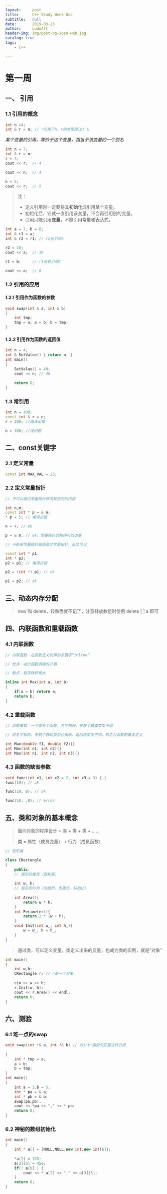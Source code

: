 ```yaml
---
layout:     post
title:      C++ Study Week One
subtitle:   null
date:       2019-03-23
author:     LudoArt
header-img: img/post-bg-ios9-web.jpg
catalog: true
tags:
    - C++

---
```


<head>
	<script src="https://cdn.mathjax.org/mathjax/latest/MathJax.js?config=TeX-AMS-MML_HTMLorMML" type="text/javascript"></script>
    <script type="text/x-mathjax-config">
        MathJax.Hub.Config({
            tex2jax: {
            skipTags: ['script', 'noscript', 'style', 'textarea', 'pre'],
            inlineMath: [['$','$']]
            }
        });
    </script>
	<script src="https://cdn.rawgit.com/google/code-prettify/master/loader/run_prettify.js">
	</script>
</head>

# 第一周

## 一、 引用

### 1.1  引用的概念

```C++
int n =4;
int & r = n; // r引用了n，r的类型是int &
```

*某个变量的引用，等价于这个变量，相当于该变量的一个别名*

```C++
int n = 7;
int & r = n;
r = 4;
cout << r;  // 4

cout << n;  // 4

n = 5;
cout << r;  // 5

```

> 注：
>
> - 定义引用时一定要将其**初始化**成引用某个变量。
> - 初始化后，它就一直引用该变量，不会再引用别的变量。
> - 引用只能引用**变量**，不能引用常量和表达式。

```c++
int a = 7, b = 8;
int & r1 = a;
int & r2 = r1; // r2也引用a

r2 = 10;
cout << a;  // 10

r1 = b;     // r1没有引用b

cout << a;  // 8

```

### 1.2  引用的应用

#### 1.2.1 引用作为函数的参数

``` C++
void swap(int & a, int & b)
{
    int tmp;
    tmp = a; a = b; b = tmp;
}
```

#### 1.2.2 引用作为函数的返回值

```C++
int n = 4;
int & SetValue() { return n; }
int main()
{
    SetValue() = 40;
    cout << n; // 40
    
    return 0;
}
```

### 1.3 常引用

```C++
int n = 100;
const int & r = n;
r = 200; //编译出错

n = 300; //没问题

```

## 二、const关键字

### 2.1 定义常量

```C++
const int MAX_VAL = 23;
```

### 2.2 定义常量指针

```C++
// 不可以通过常量指针修改其指向的内容

int n,m;
const int * p = & n;
* p = 5; // 编译出错

n = 4; // ok

p = & m; // ok，常量指针的指向可以改变

```

```C++
// 不能把常量指针赋值给非常量指针，反之可以

const int * p1;
int * p2;
p2 = p1; // 编译出错

p2 = (int *) p1; // ok

p1 = p2; // ok

```

## 三、动态内存分配

> new 和 delete，较熟悉就不记了，注意释放数组时使用 delete [ ] a 即可

## 四、内联函数和重载函数

### 4.1  内联函数

``` C++
// 内联函数：在函数定义前添加关键字“inline”

// 优点：减少函数调用的开销

// 缺点：程序体积增大

inline int Max(int a, int b)
{
    if(a > b) return a;
    return b;
}
```

### 4.2 重载函数

```C++
// 函数重载：一个或多个函数，名字相同，参数个数或类型不同 

// 若名字相同，参数个数和类型也相同，返回值类型不同，称之为函数的重复定义

int Max(double f1, double f2){}
int Max(int n1, int n2){}
int Max(int n1, int n2, int n3){}
```

### 4.3 函数的缺省参数

```C++
void func(int x1, int x2 = 2, int x3 = 3) { }
func(10); // ok

func(10, 8); // ok

func(10, ,8); // error

```

## 五、类和对象的基本概念

> 面向对象的程序设计 = 类 + 类 + 类 + ……
>
> 类 = 属性（成员变量） + 行为（成员函数）

```C++
// 矩形类

class CRectangle
{
    public:
    // 矩形的属性（宽和高）
    
    int w, h;
    // 矩形的行为（求面积、求周长、初始化）
    
    int Area(){
        return w * h;
    }
    int Perimeter(){
        return 2 * (w + h);
    }
    void Init(int w_, int h_){
        w = w_; h = h_;
    }
}
```

> 通过类，可以定义变量，类定义出来的变量，也成为类的实例，就是“对象”

```C++
int main()
{
    int w,h;
    CRectangle r; // r是一个对象
    
    cin >> w >> h;
    r.Init(w, h);
    cout << r.Area() << endl;
    return 0;
}
```

## 六、测验

### 6.1 难一点的swap

```C++
void swap(int *& a, int *& b) // 对int*类型的变量进行引用
    
{
	int * tmp = a;
	a = b;
	b = tmp;
}
int main()
{
	int a = 3,b = 5;
	int * pa = & a;
	int * pb = & b;
	swap(pa,pb);
	cout << *pa << "," << * pb;
	return 0;
}
```

### 6.2 神秘的数组初始化

```C++
int main()
{
	int * a[] = {NULL,NULL,new int,new int[6]}; 
	
	*a[2] = 123;
	a[3][5] = 456;
	if(! a[0] ) {
		cout << * a[2] << "," << a[3][5];
	}
	return 0;
}
```

